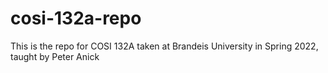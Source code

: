 # cosi-132a-repo
This is the repo for COSI 132A taken at Brandeis University in Spring 2022, taught by Peter Anick
